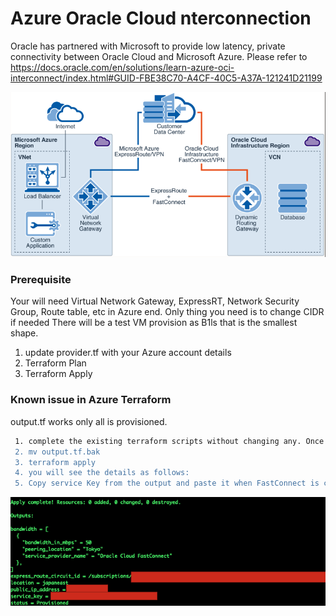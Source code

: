 # Azure Oracle Cloud nterconnection

Oracle has partnered with Microsoft to provide low latency, private connectivity between Oracle Cloud and Microsoft Azure. 
Please refer to https://docs.oracle.com/en/solutions/learn-azure-oci-interconnect/index.html#GUID-FBE38C70-A4CF-40C5-A37A-121241D21199

![](images/overview.png)

### Prerequisite 

Your will need Virtual Network Gateway, ExpressRT, Network Security Group, Route table, etc in Azure end. 
Only thing you need is to change CIDR if needed
There will be a test VM provision as B1ls that is the smallest shape. 

1. update provider.tf with your Azure account details
2. Terraform Plan
3. Terraform Apply

### Known issue in Azure Terraform
output.tf works only all is provisioned. 
```sh
 1. complete the existing terraform scripts without changing any. Once it's done, please go to step #2.
 2. mv output.tf.bak
 3. terraform apply
 4. you will see the details as follows:
 5. Copy service Key from the output and paste it when FastConnect is created in Oracle Cloud to complete interconnection between FastConnect and ExpressRT

```
 ![](images/output.png)
